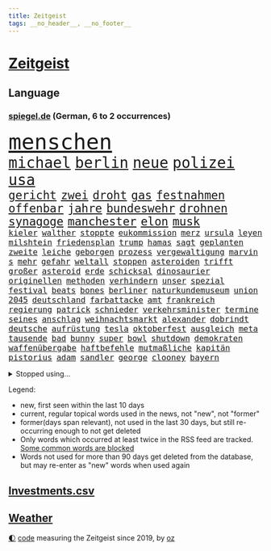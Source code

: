 ```yaml
---
title: Zeitgeist
tags: __no_header__, __no_footer__
---
```


# [Zeitgeist](https://oliz.io/zeitgeist/)

## Language

<h3><a href="https://www.spiegel.de" target="_blank">spiegel.de</a> (German, 6 to 2 occurrences)</h3>
<p style="font-family:monospace">
<span style="font-size:32pt"><a href="news_links.html#menschen" class="current">menschen</a></span>
<br>
<span style="font-size:22pt"><a href="news_links.html#michael" class="current">michael</a></span>
<span style="font-size:22pt"><a href="news_links.html#berlin" class="current">berlin</a></span>
<span style="font-size:22pt"><a href="news_links.html#neue" class="current">neue</a></span>
<span style="font-size:22pt"><a href="news_links.html#polizei" class="current">polizei</a></span>
<span style="font-size:22pt"><a href="news_links.html#usa" class="current">usa</a></span>
<br>
<span style="font-size:17pt"><a href="news_links.html#gericht" class="current">gericht</a></span>
<span style="font-size:17pt"><a href="news_links.html#zwei" class="current">zwei</a></span>
<span style="font-size:17pt"><a href="news_links.html#droht" class="current">droht</a></span>
<span style="font-size:17pt"><a href="news_links.html#gas" class="current">gas</a></span>
<span style="font-size:17pt"><a href="news_links.html#festnahmen" class="current">festnahmen</a></span>
<span style="font-size:17pt"><a href="news_links.html#offenbar" class="current">offenbar</a></span>
<span style="font-size:17pt"><a href="news_links.html#jahre" class="current">jahre</a></span>
<span style="font-size:17pt"><a href="news_links.html#bundeswehr" class="current">bundeswehr</a></span>
<span style="font-size:17pt"><a href="news_links.html#drohnen" class="current">drohnen</a></span>
<span style="font-size:17pt"><a href="news_links.html#synagoge" class="current">synagoge</a></span>
<span style="font-size:17pt"><a href="news_links.html#manchester" class="current">manchester</a></span>
<span style="font-size:17pt"><a href="news_links.html#elon" class="current">elon</a></span>
<span style="font-size:17pt"><a href="news_links.html#musk" class="current">musk</a></span>
<br>
<span style="font-size:12pt"><a href="news_links.html#kieler" class="current">kieler</a></span>
<span style="font-size:12pt"><a href="news_links.html#walther" class="current">walther</a></span>
<span style="font-size:12pt"><a href="news_links.html#stoppte" class="current">stoppte</a></span>
<span style="font-size:12pt"><a href="news_links.html#eukommission" class="current">eukommission</a></span>
<span style="font-size:12pt"><a href="news_links.html#merz" class="current">merz</a></span>
<span style="font-size:12pt"><a href="news_links.html#ursula" class="current">ursula</a></span>
<span style="font-size:12pt"><a href="news_links.html#leyen" class="current">leyen</a></span>
<span style="font-size:12pt"><a href="news_links.html#milshtein" class="new">milshtein</a></span>
<span style="font-size:12pt"><a href="news_links.html#friedensplan" class="new">friedensplan</a></span>
<span style="font-size:12pt"><a href="news_links.html#trump" class="current">trump</a></span>
<span style="font-size:12pt"><a href="news_links.html#hamas" class="current">hamas</a></span>
<span style="font-size:12pt"><a href="news_links.html#sagt" class="current">sagt</a></span>
<span style="font-size:12pt"><a href="news_links.html#geplanten" class="current">geplanten</a></span>
<span style="font-size:12pt"><a href="news_links.html#zweite" class="current">zweite</a></span>
<span style="font-size:12pt"><a href="news_links.html#leiche" class="current">leiche</a></span>
<span style="font-size:12pt"><a href="news_links.html#geborgen" class="current">geborgen</a></span>
<span style="font-size:12pt"><a href="news_links.html#prozess" class="current">prozess</a></span>
<span style="font-size:12pt"><a href="news_links.html#vergewaltigung" class="current">vergewaltigung</a></span>
<span style="font-size:12pt"><a href="news_links.html#marvin" class="current">marvin</a></span>
<span style="font-size:12pt"><a href="news_links.html#s" class="current">s</a></span>
<span style="font-size:12pt"><a href="news_links.html#mehr" class="current">mehr</a></span>
<span style="font-size:12pt"><a href="news_links.html#gefahr" class="current">gefahr</a></span>
<span style="font-size:12pt"><a href="news_links.html#weltall" class="current">weltall</a></span>
<span style="font-size:12pt"><a href="news_links.html#stoppen" class="current">stoppen</a></span>
<span style="font-size:12pt"><a href="news_links.html#asteroiden" class="new">asteroiden</a></span>
<span style="font-size:12pt"><a href="news_links.html#trifft" class="current">trifft</a></span>
<span style="font-size:12pt"><a href="news_links.html#großer" class="current">großer</a></span>
<span style="font-size:12pt"><a href="news_links.html#asteroid" class="current">asteroid</a></span>
<span style="font-size:12pt"><a href="news_links.html#erde" class="current">erde</a></span>
<span style="font-size:12pt"><a href="news_links.html#schicksal" class="current">schicksal</a></span>
<span style="font-size:12pt"><a href="news_links.html#dinosaurier" class="current">dinosaurier</a></span>
<span style="font-size:12pt"><a href="news_links.html#originellen" class="new">originellen</a></span>
<span style="font-size:12pt"><a href="news_links.html#methoden" class="current">methoden</a></span>
<span style="font-size:12pt"><a href="news_links.html#verhindern" class="current">verhindern</a></span>
<span style="font-size:12pt"><a href="news_links.html#unser" class="current">unser</a></span>
<span style="font-size:12pt"><a href="news_links.html#spezial" class="new">spezial</a></span>
<span style="font-size:12pt"><a href="news_links.html#festival" class="current">festival</a></span>
<span style="font-size:12pt"><a href="news_links.html#beats" class="new">beats</a></span>
<span style="font-size:12pt"><a href="news_links.html#bones" class="new">bones</a></span>
<span style="font-size:12pt"><a href="news_links.html#berliner" class="current">berliner</a></span>
<span style="font-size:12pt"><a href="news_links.html#naturkundemuseum" class="current">naturkundemuseum</a></span>
<span style="font-size:12pt"><a href="news_links.html#union" class="current">union</a></span>
<span style="font-size:12pt"><a href="news_links.html#2045" class="current">2045</a></span>
<span style="font-size:12pt"><a href="news_links.html#deutschland" class="current">deutschland</a></span>
<span style="font-size:12pt"><a href="news_links.html#farbattacke" class="new">farbattacke</a></span>
<span style="font-size:12pt"><a href="news_links.html#amt" class="current">amt</a></span>
<span style="font-size:12pt"><a href="news_links.html#frankreich" class="current">frankreich</a></span>
<span style="font-size:12pt"><a href="news_links.html#regierung" class="current">regierung</a></span>
<span style="font-size:12pt"><a href="news_links.html#patrick" class="current">patrick</a></span>
<span style="font-size:12pt"><a href="news_links.html#schnieder" class="current">schnieder</a></span>
<span style="font-size:12pt"><a href="news_links.html#verkehrsminister" class="current">verkehrsminister</a></span>
<span style="font-size:12pt"><a href="news_links.html#termine" class="current">termine</a></span>
<span style="font-size:12pt"><a href="news_links.html#seines" class="current">seines</a></span>
<span style="font-size:12pt"><a href="news_links.html#anschlag" class="current">anschlag</a></span>
<span style="font-size:12pt"><a href="news_links.html#weihnachtsmarkt" class="current">weihnachtsmarkt</a></span>
<span style="font-size:12pt"><a href="news_links.html#alexander" class="current">alexander</a></span>
<span style="font-size:12pt"><a href="news_links.html#dobrindt" class="current">dobrindt</a></span>
<span style="font-size:12pt"><a href="news_links.html#deutsche" class="current">deutsche</a></span>
<span style="font-size:12pt"><a href="news_links.html#aufrüstung" class="current">aufrüstung</a></span>
<span style="font-size:12pt"><a href="news_links.html#tesla" class="current">tesla</a></span>
<span style="font-size:12pt"><a href="news_links.html#oktoberfest" class="current">oktoberfest</a></span>
<span style="font-size:12pt"><a href="news_links.html#ausgleich" class="current">ausgleich</a></span>
<span style="font-size:12pt"><a href="news_links.html#meta" class="current">meta</a></span>
<span style="font-size:12pt"><a href="news_links.html#tausende" class="current">tausende</a></span>
<span style="font-size:12pt"><a href="news_links.html#bad" class="current">bad</a></span>
<span style="font-size:12pt"><a href="news_links.html#bunny" class="current">bunny</a></span>
<span style="font-size:12pt"><a href="news_links.html#super" class="current">super</a></span>
<span style="font-size:12pt"><a href="news_links.html#bowl" class="current">bowl</a></span>
<span style="font-size:12pt"><a href="news_links.html#shutdown" class="current">shutdown</a></span>
<span style="font-size:12pt"><a href="news_links.html#demokraten" class="current">demokraten</a></span>
<span style="font-size:12pt"><a href="news_links.html#waffenübergabe" class="new">waffenübergabe</a></span>
<span style="font-size:12pt"><a href="news_links.html#haftbefehle" class="current">haftbefehle</a></span>
<span style="font-size:12pt"><a href="news_links.html#mutmaßliche" class="current">mutmaßliche</a></span>
<span style="font-size:12pt"><a href="news_links.html#kapitän" class="current">kapitän</a></span>
<span style="font-size:12pt"><a href="news_links.html#pistorius" class="current">pistorius</a></span>
<span style="font-size:12pt"><a href="news_links.html#adam" class="current">adam</a></span>
<span style="font-size:12pt"><a href="news_links.html#sandler" class="current">sandler</a></span>
<span style="font-size:12pt"><a href="news_links.html#george" class="current">george</a></span>
<span style="font-size:12pt"><a href="news_links.html#clooney" class="current">clooney</a></span>
<span style="font-size:12pt"><a href="news_links.html#bayern" class="current">bayern</a></span>
</p>
<details>
<summary>Stopped using...</summary>
<p class="former" style="font-size:12pt">
häuser(1807) nachfolge(1807) sieger(1807) 150(1806) kassiert(1805) großteil(1804) hsv(1804) erhöht(1803) erstes(1803) spdpolitiker(1803) studierenden(1803) ehemann(1802) geworfen(1802) unternehmer(1801) urlaub(1801) überwinden(1801) absturz(1800) versprechen(1800) maria(1799) schlechte(1799) erwägt(1798) fielen(1798) anschließend(1797) binnen(1797) bochum(1797) reihe(1797) texas(1797) warentest(1797) 29(1796) coach(1796) eingesetzt(1796) halben(1796) irak(1796) jedenfalls(1796) klubs(1796) optimistisch(1796) stoßen(1796) anbieter(1795) geburt(1795) hoher(1795) messer(1795) verfügung(1795) debatten(1794) mahnt(1794) nahmen(1794) schalke(1794) vertreter(1794) gebrochen(1793) 04(1792) berlins(1792) park(1792) woher(1792) zweimal(1792) tut(1791) warf(1791) weder(1791) körperverletzung(1790) produzieren(1790) torhüter(1790) weckt(1788) lücke(1787) wochenlang(1787) eklat(1786) deals(1785) verbände(1785) empfängt(1784) glücklich(1783) warm(1783) herr(1782) trug(1781) uni(1779) spanische(1778) insassen(1777) letztes(1775) retter(1773) gehörte(1772) kontakt(1772) vorwürfen(1772) auseinandersetzung(1770) vermisste(1769) angeboten(1768) gewarnt(1758) erhebliche(1755) verdoppelt(1748) teuren(1744) last(1738) sachen(1722) leiter(1718) vorsicht(1564) jahresende(1558) zentralbank(1547) seither(1543) schrumpft(1535) partnerschaft(1532) bundesanwaltschaft(1527) zugestimmt(1514) erfolgreichste(1502) weibliche(1497) immobilien(1469) tiger(1456) ampelkoalition(1454) eingeführt(1439) beliebt(1405) temperaturen(1371) natürlich(1369) geheimdienst(1366) aufgestellt(1355) hauptbahnhof(1337) verweist(1329) betreibt(1307) überlebenden(1261) königsklasse(1260) prominenten(1219) suchte(1213) budapest(1207) grünenpolitikerin(1206) youtube(1188) nationale(1186) justizminister(1183) osnabrück(1181) chinesen(1152) raten(1131) peru(1124) 05(1123) ereignet(1097) tel(1090) einsamkeit(1081) aviv(1079) eingriff(1078) freundschaft(1070) razzien(1070) zweifeln(1069) mama(1063) alice(1055) eric(1048) fängt(1047) mitarbeitern(1047) game(1014) dritter(997) opfers(997) perfekten(992) zehnte(989) emotionale(978) passanten(977) initiative(973) ständig(967) 5000(956) baden(955) verschleppt(950) dfbpokal(940) gesprächen(918) kreuz(917) fließen(915) tragischen(914) betrunkener(903) umsetzen(903) startete(895) italiener(888) beine(877) forscherin(869) auffällig(868) höchststand(858) vierten(854) qualität(830) sandra(829) entscheidende(796) politikerinnen(790) argentiniens(778) häfen(778) albtraum(775) gedreht(770) lady(769) drehte(750) hymne(725) karte(725) getöteter(721) berüchtigte(720) management(711) demos(704) beteiligung(692) überraschende(687) tennisprofi(681) club(674) stellten(665) sprecherin(664) beendete(661) jacob(654) sowohl(650) ryan(649) 18jährige(643) kriegsschiffe(640) leise(640) paare(639) stoffe(638) japanischen(637) riesigen(637) simon(635) guardiola(634) behandlung(621) erziehung(611) schumacher(611) erfolgreichen(609) sendet(607) rast(605) niemals(604) gesundheitszustand(600) gymnasium(587) konzept(583) fahndet(579) inakzeptabel(576) verbringen(576) häusern(571) falscher(570) kehl(567) befragt(566) magnus(565) regimes(564) schätzt(564) eukommissionspräsidentin(563) lüge(561) rechtslage(557) persönlichkeit(547) haiti(546) angeschlagene(543) abgrund(542) bodo(541) messen(537) laufende(534) carlsen(532) katja(530) therapie(530) heimatland(524) relativ(508) handwerk(507) autobranche(504) geheiratet(497) polarisiert(490) hitlers(488) azubis(486) kugeln(486) vergnügen(486) spielerinnen(483) robin(478) breiten(472) sonja(468) psychologie(466) crash(465) dresdner(464) kollegin(463) litt(459) rückblick(458) umgebung(458) axel(450) günstig(447) häusliche(444) weidel(438) peinlich(436) ertrunken(435) menschlichen(435) abriss(431) spacex(426) löschen(423) geschah(418) samsung(417) drohenden(416) altern(414) behauptete(412) vertretern(406) lächerlich(403) weiblichen(403) metropolen(401) schau(401) leichenfund(400) widerspruch(400) status(399) hans(397) kursk(392) reichlich(392) versprach(389) begleiter(386) erstattet(384) arbeitsplätze(383) globaler(381) waffenhilfe(381) amtes(380) zugriff(377) allgemeine(375) witze(374) zurecht(374) gegenden(369) müde(369) dc(368) verhinderte(368) krebserkrankung(365) südfrankreich(365) handyverbot(361) getötete(359) hugo(359) vermittelt(357) lebensmittelpreise(354) milde(353) fassen(352) pelicot(350) springer(345) first(339) 19jährige(338) inhalten(334) mächtigsten(333) t(332) ersetzen(330) büros(329) miersch(329) ansichten(328) erkrankten(324) fortan(324) handelsstreit(324) studenten(324) kategorie(323) downsyndrom(322) vereine(321) strafzöllen(320) nordkoreanische(315) fsv(309) gerast(307) jude(307) aufnehmen(305) el(301) bundestagspräsidentin(300) kultur(300) afdchefin(299) verstanden(299) 92(297) empfangen(296) mobile(296) jahrzehntelang(294) meghan(292) rüstung(292) angestellte(291) repräsentantenhaus(290) linnemann(289) herrmann(286) einsatzes(284) kardinal(283) besonderer(282) lobbyisten(282) manches(280) oscarpreisträger(280) recherche(280) anhören(279) serena(279) zugeständnisse(279) argument(275) abschneiden(270) streng(270) tränengas(270) 170(269) amtskollegen(267) beschwert(266) rekordzeit(266) filmte(265) rekorde(265) axt(262) befreundet(262) begeht(262) sanierung(258) 14jähriger(257) angestiegen(250) bewaffneten(250) versehentlich(250) trocken(248) gewicht(247) treu(247) verpflichtende(247) bedingt(243) adler(242) cdugeneralsekretär(242) solaranlagen(242) freier(241) unverletzt(241) behauptung(240) rechnerisch(239) abhängigkeit(237) personenschutz(237) abzuwenden(236) vietnam(235) ähnlich(235) ausländer(233) militärausgaben(233) xabi(233) drohnenangriffe(232) handschlag(232) kinderinterview(231) sauer(231) häuslicher(229) nationalspielerin(225) zugegeben(224) medwedew(223) travis(220) messerattacke(218) 800(217) hunger(216) heilen(215) angehalten(214) sicherheitsrat(214) großaufgebot(213) jahrestag(210) zugunglück(210) überprüfung(210) entwendet(209) furore(209) ostens(208) riesiges(208) salvador(208) definieren(207) erzürnt(207) ussondergesandte(205) enthält(204) berechnen(203) angemessen(202) trumpzölle(202) out(201) ramelow(201) bitter(200) brandstiftung(200) fördert(198) gestärkt(198) obst(198) office(198) überfälle(198) 70000(197) nationalen(196) strikt(196) vermehrt(196) ausgeht(195) beschießt(195) uszöllen(195) kredite(193) 21jähriger(192) dramatischer(192) entsendung(192) regierungen(192) verblüffend(192) wars(192) sozialer(191) selbstverständlich(190) quadrat(189) usrapper(188) 64(187) strukturen(187) uganda(187) spektakulär(186) neukölln(185) umwelthilfe(185) venus(185) helfern(184) senkung(183) gebunden(182) waldbrand(182) côte(180) d’azur(180) kaution(180) abschalten(178) bildungssystem(178) lorenz(178) narren(178) zivile(178) beobachter(177) grundlage(177) monster(177) rückhalt(177) big(176) vermieden(176) genervt(174) meistens(174) camilla(172) technologien(172) bayernprofi(171) hakenkreuz(171) konstantin(171) erfolgreiches(170) glamour(170) zweijährige(169) englands(168) flieht(168) zelte(168) zehnten(167) selenskyjs(166) gramm(165) wilhelm(165) bewaffnet(164) klöckner(164) moschee(163) festhalten(162) schossen(162) angepasst(161) festivals(161) fortschritt(161) spione(160) letztlich(158) israeli(157) nukleare(157) wartete(157) fernseher(156) streeck(156) verleiht(156) einzudämmen(155) eliteuniversität(155) karsten(155) löscht(155) sensiblen(155) sichere(154) spiegelmitarbeiterin(154) zurückzuholen(153) abzusehen(152) beider(152) inspiration(152) säugling(152) minnesota(151) nötigen(151) arthur(150) faber(150) obsession(150) del(149) erreichbar(149) kommissionspräsidentin(149) menschheit(149) spitzenkandidat(149) versöhnliche(148) darja(147) funktionen(147) milliardärs(147) modernisierung(147) quelle(147) lava(146) misstrauen(146) mahnte(145) verschleiern(145) bezweifeln(144) entlastung(143) interpretation(143) nachgefragt(143) sportgymnastik(143) unternehmerin(143) held(142) beeinflusst(141) dürre(141) komödie(141) kostüme(141) mühe(141) ausgerückt(140) formulierungen(140) isst(140) laufe(140) ghada(139) alzheimer(137) bibliothek(137) leichtes(137) würzburg(137) bodensee(136) organisierten(136) forciert(135) gemein(135) losgegangen(135) tschechische(135) zucker(135) hilfslieferungen(134) abschiebepolitik(133) garcía(133) strafrechtlich(133) tottenham(133) ábrego(133) 2005(132) bootsunglück(132) diskriminierung(131) gebaute(131) bewusste(130) christ(130) eröffnen(130) fotograf(130) erschweren(129) freiwilligkeit(129) sohnes(129) gekapert(128) nahrung(128) niederländer(128) staatschefs(128) volker(128) hotspur(127) ebike(126) riechen(126) lindern(125) modi(124) rätselhafter(124) 68(123) angestoßen(123) weltgeschehen(123) einsätzen(122) gesundheitsschäden(122) überfahren(122) irische(121) virginia(121) holten(120) 112(119) drohnenschwärme(119) hawaii(119) konflikten(119) religiösen(118) ausgehungert(117) blätter(117) francisco(117) satz(117) feueralarm(116) sonnenschein(116) verlag(116) angebracht(115) besuchern(115) nacken(115) randale(115) unterschrieben(115) verpassten(115) zurückgetreten(115) 18jährigen(114) ohio(114) rucksack(114) schockmoment(114) harmonie(113) ukrainischer(113) bundestagsvizepräsident(112) einzigartigen(112) mordkommission(112) anrücken(111) clip(111) getragen(111) klares(111) wiesbaden(111) leyens(110) billionen(109) maschinenbauer(109) motivation(109) außenministers(108) geschildert(108) konzentrieren(108) wohnkosten(108) aufgewachsen(107) trotzen(107) undercover(107) geschenkt(106) modernisieren(106) erbrechen(104) hausbesitzer(103) intensiviert(103) ocean(103) kambodscha(102) tournee(102) trumpfans(102) bundeskriminalamt(101) hungern(101) donbass(100) durchschnitt(100) gipfeltreffen(100) melania(100) vermutung(100) wachsender(100) geldgeber(99) follower(98) gepäckträger(98) kaliforniens(98) ortlieb(98) seltsam(98) ten(98) anthropic(97) dopingspiele(97) gazaoffensive(97) vorzeitige(97) zeitschrift(97) großstadt(96) logo(96) spezialisten(96) einzustellen(95) stufe(95) transfer(95) wiederentdeckt(95) zollabkommen(95) überstanden(95) dortmunder(94) photovoltaik(94) verbringt(94) 1200(93) afrikanische(93) boxing(93) finnischen(93) imane(93) khelif(93) muhammad(93) vorbeugen(93) aufschlagen(92) auszeit(92) drogenbeauftragter(91) zweistaatenlösung(91) überschlagen(91) fragezeichen(90) geschlechtstests(90) kreuzes(90) mitarbeitende(90) ninja(90) rasantes(90) cops(89) dörfer(89) generalstab(89) linienbus(89) maul(89) spitzenkandidaten(89) bergsteigerin(88) leitung(88) schriftlich(88) schwung(88) stacheln(88) torjäger(88) alkurd(87) errichtet(87) kleindienst(87) lizenz(87) objekten(87) rechtskonservative(87) anmelden(86) fleischfressende(86) habecks(86) stadler(86) abenteuer(85) dome(85) drogenboss(85) hoteliers(85) statistischen(85) gitarrist(84) rauchwolken(84) unverständnis(84) überlebenstipps(84) 40jähriger(83) burnout(83) erfolgen(83) europameisterschaft(83) exportnation(83) gewisse(83) kpop(83) lehrkräftemangel(83) me(83) schatz(83) zverevs(83) bellinghams(82) darren(82) jobe(82) nachbar(82) vertrauensverlust(82) verunsicherten(82) aktivität(81) bandenkriminalität(81) essstörungen(81) fkk(81) konsortium(81) ali(80) angriffs(80) morde(80) operiert(80) strände(80) angler(79) aufgebrochen(79) ausgewiesen(79) bitch(79) gesundheitsrisiken(79) hochzeiten(79) maja(79) oberverwaltungsgericht(79) potterserie(79) mick(78) zufall(78) brooks(77) demoliert(77) leistungssport(77) varfolomeev(77) vaude(77) darauffolgende(76) kernkraftwerk(76) raumschiff(76) rhythmischen(76) schleppern(76) taktisch(76) carmen(75) rowlings(75) zerstörungen(75) entwürdigenden(74) freibäder(74) grünenspitze(74) hitziger(74) ausdruck(73) entriss(73) formel1saison(73) heiratet(73) minneapolis(73) usdemokrat(73) uspolitiker(73) zweitgrößte(73) abgeführt(72) durchfallerkrankungen(72) einwohnern(72) euvertretung(72) everglades(72) joker(72) spätes(72) 1974(71) hinterbliebenen(71) kopftuch(71) männchen(71) eigentlichen(70) fußballtransfers(70) potter(70) süßen(70) arbeitswelt(69) bedrohlicher(69) bundesamts(69) comebacks(69) freundlich(69) germany’s(69) next(69) pixarfilm(69) riesenrakete(69) todesfallen(69) topmodel(69) verwandeln(69) verwöhnt(69) barrel(68) erzwingen(68) fränkischem(68) gaspreise(68) heißem(68) jüngst(68) liefen(68) momfluencerinnen(68) websites(68) geldanlage(67) humanity(67) hässliche(67) krebskranker(67) mittels(67) neuartigen(67) raducanu(67) schlimmsten(67) vulkans(67) ansprechen(66) anstehende(66) betrieben(66) danny(66) folgenlos(66) kifft(66) krankenschwester(66) kunststoff(66) postete(66) seenotrettung(66) sinnbildlich(66) verwenden(66) virgin(66) wiedereröffnet(66) angekündigte(65) frances(65) kündigungen(65) verhältnismäßig(65) wettstreit(65) atomanlage(64) katapultieren(64) medizinische(64) meerenge(64) mexikanischer(64) vorsaison(64) doppelsieg(63) nouripour(63) omid(63) bauindustrie(62) duolingo(62) endgegner(62) fotografieren(62) greenwashing(62) hausbesuch(62) joggen(62) mitleid(62) tipp(62) wickelt(62) besichtigt(61) eingestiegen(61) geschäftsmodell(61) hirn(61) polizistinnen(61) rampenlicht(61) usangriffe(61) dream(60) drogenhotspot(60) hongkonger(60) inspekteur(60) klavier(60) sofern(60) staatshilfen(60) utopia(60) wetterlagen(60) einsicht(59) shinawatra(59) verbote(59) donnarumma(58) grundlegende(58) abreise(57) aufgelegt(57) girls(57) hungernde(57) luxushotels(57) sicherheitslücke(57) ultramoderne(57) auftaktmatch(56) auszuüben(56) bloom(56) fraktionsklausur(56) gastronomen(56) halbzeit(56) kleinflugzeugs(56) ländlichen(56) orlando(56) regelungen(56) schäbig(56) zusammenhalt(56) übergewichtige(56) effektiv(55) haushalten(55) kelce(55) krefeld(55) landsleute(55) parfüm(55) ross(55) schmeckt(55) streamingplattform(55) zugesagte(55) berghütten(54) hütten(54) sportgerichtshof(54) verlobung(54) warnten(54) alcatraz(53) begrenzt(53) bierkonsum(53) detonationen(53) geschwindigkeit(53) jay(53) menschlich(53) unbehagen(53) unzeit(53) australia(52) mafiaboss(52) organ(52) stadtrand(52) 5(51) lieblingssong(51) nett(51) normandie(51) saal(51) studienplätze(51) amtsführung(50) ciara(50) emspiel(50) freizeitparks(50) hochsicherheitsgefängnis(50) renommierter(50) verstößen(50) durchmesser(49) gesünder(49) potenz(49) schweighöfer(49) typ(49) bergsteigen(48) blockprozess(48) demonstrativ(48) handelsschiffe(48) harrypotterserie(48) klimaschädlichen(48) leinfeldenechterdingen(48) milka(48) völkerrecht(48) worin(48) auffälligen(47) großteils(47) steel(47) stiko(47) thrones(47) turner(47) tätigkeiten(47) county(46) fechterin(46) katastrophenschutz(46) propalästinaaktivisten(46) uskatastrophenschutzbehörde(46) year(46) zurückgestuft(46) aberkannt(45) gerichte(45) glich(45) versagt(45) überlastung(45) alljährlich(44) bevorstehenden(44) gisèle(44) krüger(44) matteo(44) medienkompetenz(44) provozieren(44) wahnsinnig(44) wegducken(44) weippert(44) fahrradunfall(43) fehlender(43) kentert(43) ardsommerinterview(42) grünheide(42) haaren(42) jawort(42) pragmatismus(42) schwerkranke(42) stören(42) uhren(42) ukrainekriegs(42) wildbahn(42) wirtschaftsexperten(42) bamf(41) begleitung(41) freundes(41) notdurft(41) route(41) schlagersänger(41) burgtheater(40) amtsgericht(39) aufräumen(39) leistungsdruck(38) rippen(38) räume(38) ukrainerin(38) weint(38) grenzkonflikt(37) hakan(37) passive(37) täterinnen(37) willst(37) alkoholisierter(36) bergdrama(36) freigabe(36) geschäften(36) mehrmals(36) nördlich(36) absetzen(35) ausgelegt(35) familienstreit(35) flecken(35) koalitionsfraktionen(35) massenhafte(35) taschenrechner(35) treibstoff(35) trumpanhänger(35) unbemerkt(35) ächzt(35) ausbruchs(34) klammern(34) usbotschaft(34) bildungsforscherin(33) footballprofi(33) kahlschlag(33) madagaskar(33) pflegeleicht(33) server(33) weltranglistenersten(33) zulassen(33) berlusconiholding(32) jahreswechsel(32) alexia(31) botschafterin(31) ex(31) merkels(31) putellas(31) 84(30) bett(30) bröckeln(30) ergänzen(30) fbiagent(30) gezahlt(30) highlights(30) weitem(30) wohngebäude(30) dreimillionenmarke(29) ethische(29) funktionierte(29) grausigen(29) marla(29) pauline(29) windkraft(29) überwachungsvideo(29) angus(28) anstand(28) bedenklich(28) erobert(28) fortuna(28) hohes(28) kompromisse(28) marianne(28) polzin(28) rechtsextremistin(28) southwest(28) zdfsommerinterview(28) überwachungskamera(28) auszubildende(27) eintritt(27) futter(27) lucy(27) riedlingen(27) trumplager(27) arbeitsbedingungen(26) dänischer(26) gewässer(26) kampfzone(26) streitpunkte(26) vorsitzenden(26) zigarette(26) auktion(25) erfahrener(25) fahndern(25) fertige(25) fluten(25) kiregeln(25) pocht(25) vollen(25) atomare(24) sacha(24) claude(23) fundament(23) harrison(23) kluge(23) marinetochter(23) noten(23) vereinfacht(23) wahlkreise(23) brutale(22) chipherstellern(22) einlassen(22) halbiert(22) intel(22) rechtsruck(22) regionalliga(22) riviera(22) vielfältig(22) wochenlangem(22) anas(21) extremwetterereignissen(21) gehofft(21) machtlos(21) paketen(21) portauprince(21) vulkanausbruch(21) wahlrecht(21) zuppi(21) ängste(21) erdrutsch(20) libanesischen(20) mainzer(20) pessimistischer(20) sobald(20) verregnete(20) abrüstung(19) aufgibt(19) ausgesetzten(19) hosen(19) lehrkräften(19) zeitgeist(19) absurde(18) aufwirft(18) bedauern(17) gebietsabtretungen(17) niedrigwasser(17) berüchtigten(16) heimischer(16) heiraten(16) monika(16) stellvertreter(16) ukrainegipfel(16) warwick(16) bräuchten(15) ranch(15) unwohl(15) wagten(15) wyoming(15) bedeutendsten(14) exklusiv(14) kifirma(14) kuscheln(14) saboteure(14) schrecklichen(14) smartwatches(14) transferpoker(14) videoschalte(14) zeitungsbericht(14) chronischen(13) hurrikansaison(13) innenministerin(13) kaulitz(13) polarisierung(13) supercup(13) altenheim(12) datet(12) führungsriege(12) geöffnete(12) lucas(12) traktor(12) 230(11) außergewöhnliche(11) bella(11)
</p>
</details>
<p>Legend:
<ul>
<li><span class="new">new</span>, first seen within the last 10 days</li>
<li><span class="current">current</span>, regular topical words used in the news, not "new", not "former"</li>
<li><span class="former">former(days span relevant)</span>, not used in the last 30 days, but still re-occurring enough to not get deleted</li>
<li>Only words which occurred at least twice in the RSS feed are tracked. <a href="language/filters.py">Some common words are blocked</a></li>
<li>Words not used for more than 90 days get deleted from the database, but may re-enter as "new" words when used again</li>
</ul>
</p>

## [Investments](investments.html)[.csv](investments.csv)

## [Weather](weather.html)

<footer>
<a href="javascript:toggleTheme()" class="nav">🌓</a>
<a href="https://github.com/ooz/zeitgeist">code</a> measuring the Zeitgeist since 2019, by <a href="https://oliz.io">oz</a>
</footer>
